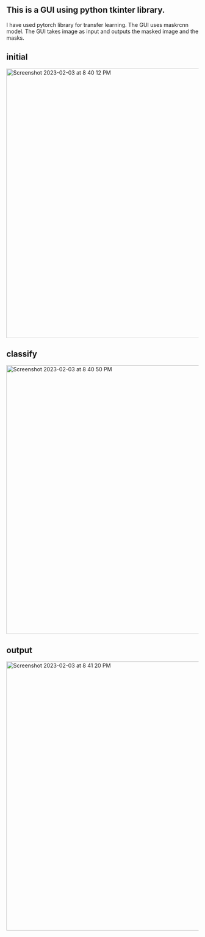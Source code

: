  ## This is a GUI using python tkinter library.
I have used pytorch library for transfer learning.
The GUI uses maskrcnn model.
The GUI takes image as input and outputs the masked image and the masks.

 ## initial
<img width="705" alt="Screenshot 2023-02-03 at 8 40 12 PM" src="https://user-images.githubusercontent.com/83648833/216638321-33458b31-93e3-45f7-9dfd-4c3a14ef772c.png">

 ## classify
<img width="703" alt="Screenshot 2023-02-03 at 8 40 50 PM" src="https://user-images.githubusercontent.com/83648833/216638336-aa643d27-4c48-41e6-9652-8619e1070fff.png">

 ## output
<img width="704" alt="Screenshot 2023-02-03 at 8 41 20 PM" src="https://user-images.githubusercontent.com/83648833/216638354-aa4d8cde-d493-41f4-889b-99ac52f8f9c6.png">
